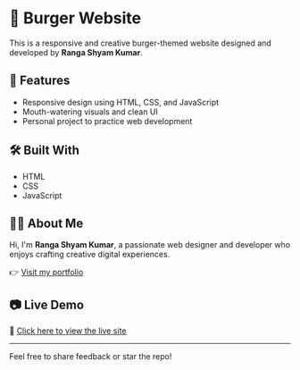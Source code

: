# 🍔 Burger Website

This is a responsive and creative burger-themed website designed and developed by **Ranga Shyam Kumar**.

## 🚀 Features

- Responsive design using HTML, CSS, and JavaScript
- Mouth-watering visuals and clean UI
- Personal project to practice web development

## 🛠️ Built With

- HTML
- CSS
- JavaScript

## 👨‍💻 About Me

Hi, I'm **Ranga Shyam Kumar**, a passionate web designer and developer who enjoys crafting creative digital experiences.

👉 [Visit my portfolio](https://shyam-kumar-dev.github.io/My-portfolio-/)

## 📷 Live Demo

🔗 [Click here to view the live site](https://shyam-kumar-dev.github.io/Burger/)

---

Feel free to share feedback or star the repo!

